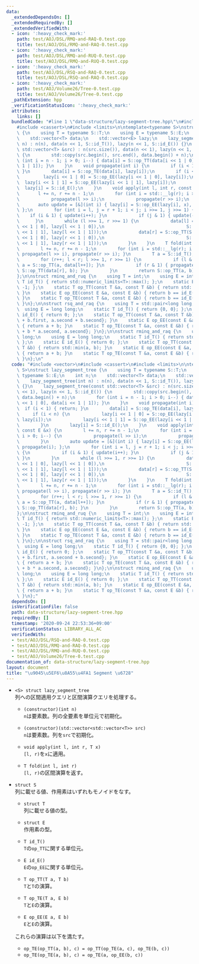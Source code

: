 ```yaml
---
data:
  _extendedDependsOn: []
  _extendedRequiredBy: []
  _extendedVerifiedWith:
  - icon: ':heavy_check_mark:'
    path: test/AOJ/DSL/RMQ-and-RAQ-0.test.cpp
    title: test/AOJ/DSL/RMQ-and-RAQ-0.test.cpp
  - icon: ':heavy_check_mark:'
    path: test/AOJ/DSL/RMQ-and-RUQ-0.test.cpp
    title: test/AOJ/DSL/RMQ-and-RUQ-0.test.cpp
  - icon: ':heavy_check_mark:'
    path: test/AOJ/DSL/RSQ-and-RAQ-0.test.cpp
    title: test/AOJ/DSL/RSQ-and-RAQ-0.test.cpp
  - icon: ':heavy_check_mark:'
    path: test/AOJ/Volume26/Tree-0.test.cpp
    title: test/AOJ/Volume26/Tree-0.test.cpp
  _pathExtension: hpp
  _verificationStatusIcon: ':heavy_check_mark:'
  attributes:
    links: []
  bundledCode: "#line 1 \"data-structure/lazy-segment-tree.hpp\"\n#include <vector>\n\
    #include <cassert>\n#include <limits>\n\ntemplate<typename S>\nstruct lazy_segment_tree\
    \ {\n    using T = typename S::T;\n    using E = typename S::E;\n    int n;\n\
    \    std::vector<T> data;\n    std::vector<E> lazy;\n    lazy_segment_tree(int\
    \ n) : n(n), data(n << 1, S::id_T()), lazy(n << 1, S::id_E()) {}\n    lazy_segment_tree(const\
    \ std::vector<T> &src) : n(src.size()), data(n << 1), lazy(n << 1, S::id_E())\
    \ {\n        std::copy(src.begin(), src.end(), data.begin() + n);\n        for\
    \ (int i = n - 1; i > 0; i--) { data[i] = S::op_TT(data[i << 1 | 0], data[i <<\
    \ 1 | 1]); }\n    }\n    void propagate(int i) {\n        if (i < 1) { return;\
    \ }\n        data[i] = S::op_TE(data[i], lazy[i]);\n        if (i < n) {\n   \
    \         lazy[i << 1 | 0] = S::op_EE(lazy[i << 1 | 0], lazy[i]);\n          \
    \  lazy[i << 1 | 1] = S::op_EE(lazy[i << 1 | 1], lazy[i]);\n        }\n      \
    \  lazy[i] = S::id_E();\n    }\n    void apply(int l, int r, const E &x) {\n \
    \       l += n, r += n - 1;\n        for (int i = std::__lg(r); i > 0; i--) {\n\
    \            propagate(l >> i);\n            propagate(r >> i);\n        }\n \
    \       auto update = [&](int i) { lazy[i] = S::op_EE(lazy[i], x), propagate(i);\
    \ };\n        for (int i = l, j = r + 1; i < j; i >>= 1, j >>= 1) {\n        \
    \    if (i & 1) { update(i++); }\n            if (j & 1) { update(--j); }\n  \
    \      }\n        while (l >>= 1, r >>= 1) {\n            data[l] = S::op_TT(S::op_TE(data[l\
    \ << 1 | 0], lazy[l << 1 | 0]),\n                               S::op_TE(data[l\
    \ << 1 | 1], lazy[l << 1 | 1]));\n            data[r] = S::op_TT(S::op_TE(data[r\
    \ << 1 | 0], lazy[r << 1 | 0]),\n                               S::op_TE(data[r\
    \ << 1 | 1], lazy[r << 1 | 1]));\n        }\n    }\n    T fold(int l, int r) {\n\
    \        l += n, r += n - 1;\n        for (int i = std::__lg(r); i > 0; i--) {\
    \ propagate(l >> i), propagate(r >> i); }\n        T a = S::id_T(), b = S::id_T();\n\
    \        for (r++; l < r; l >>= 1, r >>= 1) {\n            if (l & 1) { propagate(l),\
    \ a = S::op_TT(a, data[l++]); }\n            if (r & 1) { propagate(--r), b =\
    \ S::op_TT(data[r], b); }\n        }\n        return S::op_TT(a, b);\n    }\n\
    };\n\nstruct rminq_and_ruq {\n    using T = int;\n    using E = int;\n    static\
    \ T id_T() { return std::numeric_limits<T>::max(); };\n    static E id_E() { return\
    \ -1; };\n    static T op_TT(const T &a, const T &b) { return std::min(a, b);\
    \ }\n    static E op_EE(const E &a, const E &b) { return b == id_E() ? a : b;\
    \ }\n    static T op_TE(const T &a, const E &b) { return b == id_E() ? a : b;\
    \ }\n};\n\nstruct rsq_and_raq {\n    using T = std::pair<long long, int>;\n  \
    \  using E = long long;\n    static T id_T() { return {0, 0}; };\n    static E\
    \ id_E() { return 0; };\n    static T op_TT(const T &a, const T &b) { return {a.first\
    \ + b.first, a.second + b.second}; }\n    static E op_EE(const E &a, const E &b)\
    \ { return a + b; }\n    static T op_TE(const T &a, const E &b) { return {a.first\
    \ + b * a.second, a.second}; }\n};\n\nstruct rminq_and_raq {\n    using T = long\
    \ long;\n    using E = long long;\n    static T id_T() { return std::numeric_limits<T>::max();\
    \ };\n    static E id_E() { return 0; };\n    static T op_TT(const T &a, const\
    \ T &b) { return std::min(a, b); }\n    static E op_EE(const E &a, const E &b)\
    \ { return a + b; }\n    static T op_TE(const T &a, const E &b) { return a + b;\
    \ }\n};\n"
  code: "#include <vector>\n#include <cassert>\n#include <limits>\n\ntemplate<typename\
    \ S>\nstruct lazy_segment_tree {\n    using T = typename S::T;\n    using E =\
    \ typename S::E;\n    int n;\n    std::vector<T> data;\n    std::vector<E> lazy;\n\
    \    lazy_segment_tree(int n) : n(n), data(n << 1, S::id_T()), lazy(n << 1, S::id_E())\
    \ {}\n    lazy_segment_tree(const std::vector<T> &src) : n(src.size()), data(n\
    \ << 1), lazy(n << 1, S::id_E()) {\n        std::copy(src.begin(), src.end(),\
    \ data.begin() + n);\n        for (int i = n - 1; i > 0; i--) { data[i] = S::op_TT(data[i\
    \ << 1 | 0], data[i << 1 | 1]); }\n    }\n    void propagate(int i) {\n      \
    \  if (i < 1) { return; }\n        data[i] = S::op_TE(data[i], lazy[i]);\n   \
    \     if (i < n) {\n            lazy[i << 1 | 0] = S::op_EE(lazy[i << 1 | 0],\
    \ lazy[i]);\n            lazy[i << 1 | 1] = S::op_EE(lazy[i << 1 | 1], lazy[i]);\n\
    \        }\n        lazy[i] = S::id_E();\n    }\n    void apply(int l, int r,\
    \ const E &x) {\n        l += n, r += n - 1;\n        for (int i = std::__lg(r);\
    \ i > 0; i--) {\n            propagate(l >> i);\n            propagate(r >> i);\n\
    \        }\n        auto update = [&](int i) { lazy[i] = S::op_EE(lazy[i], x),\
    \ propagate(i); };\n        for (int i = l, j = r + 1; i < j; i >>= 1, j >>= 1)\
    \ {\n            if (i & 1) { update(i++); }\n            if (j & 1) { update(--j);\
    \ }\n        }\n        while (l >>= 1, r >>= 1) {\n            data[l] = S::op_TT(S::op_TE(data[l\
    \ << 1 | 0], lazy[l << 1 | 0]),\n                               S::op_TE(data[l\
    \ << 1 | 1], lazy[l << 1 | 1]));\n            data[r] = S::op_TT(S::op_TE(data[r\
    \ << 1 | 0], lazy[r << 1 | 0]),\n                               S::op_TE(data[r\
    \ << 1 | 1], lazy[r << 1 | 1]));\n        }\n    }\n    T fold(int l, int r) {\n\
    \        l += n, r += n - 1;\n        for (int i = std::__lg(r); i > 0; i--) {\
    \ propagate(l >> i), propagate(r >> i); }\n        T a = S::id_T(), b = S::id_T();\n\
    \        for (r++; l < r; l >>= 1, r >>= 1) {\n            if (l & 1) { propagate(l),\
    \ a = S::op_TT(a, data[l++]); }\n            if (r & 1) { propagate(--r), b =\
    \ S::op_TT(data[r], b); }\n        }\n        return S::op_TT(a, b);\n    }\n\
    };\n\nstruct rminq_and_ruq {\n    using T = int;\n    using E = int;\n    static\
    \ T id_T() { return std::numeric_limits<T>::max(); };\n    static E id_E() { return\
    \ -1; };\n    static T op_TT(const T &a, const T &b) { return std::min(a, b);\
    \ }\n    static E op_EE(const E &a, const E &b) { return b == id_E() ? a : b;\
    \ }\n    static T op_TE(const T &a, const E &b) { return b == id_E() ? a : b;\
    \ }\n};\n\nstruct rsq_and_raq {\n    using T = std::pair<long long, int>;\n  \
    \  using E = long long;\n    static T id_T() { return {0, 0}; };\n    static E\
    \ id_E() { return 0; };\n    static T op_TT(const T &a, const T &b) { return {a.first\
    \ + b.first, a.second + b.second}; }\n    static E op_EE(const E &a, const E &b)\
    \ { return a + b; }\n    static T op_TE(const T &a, const E &b) { return {a.first\
    \ + b * a.second, a.second}; }\n};\n\nstruct rminq_and_raq {\n    using T = long\
    \ long;\n    using E = long long;\n    static T id_T() { return std::numeric_limits<T>::max();\
    \ };\n    static E id_E() { return 0; };\n    static T op_TT(const T &a, const\
    \ T &b) { return std::min(a, b); }\n    static E op_EE(const E &a, const E &b)\
    \ { return a + b; }\n    static T op_TE(const T &a, const E &b) { return a + b;\
    \ }\n};"
  dependsOn: []
  isVerificationFile: false
  path: data-structure/lazy-segment-tree.hpp
  requiredBy: []
  timestamp: '2020-09-24 22:53:36+09:00'
  verificationStatus: LIBRARY_ALL_AC
  verifiedWith:
  - test/AOJ/DSL/RSQ-and-RAQ-0.test.cpp
  - test/AOJ/DSL/RMQ-and-RAQ-0.test.cpp
  - test/AOJ/DSL/RMQ-and-RUQ-0.test.cpp
  - test/AOJ/Volume26/Tree-0.test.cpp
documentation_of: data-structure/lazy-segment-tree.hpp
layout: document
title: "\u9045\u5EF6\u8A55\u4FA1 Segment \u6728"
---
```


- `<S> struct lazy_segment_tree`  
  列への区間適用クエリと区間演算クエリを処理する。

  - `(constructor)(int n)`  
    `n`は要素数。列の全要素を単位元で初期化。

  - `(constructor)(std::vector<std::vector<T>> src)`  
    `n`は要素数。列を`src`で初期化。

  - `void apply(int l, int r, T x)`  
    `[l, r)`を`x`に適用。

  - `T fold(int l, int r)`  
    `[l, r)`の区間演算を返す。

- `struct S`  
  列に載せる値、作用素はいずれもモノイドをなす。  

  - `struct T`  
    列に載せる値の型。

  - `struct E`  
    作用素の型。

  - `T id_T()`  
    `T`の`op_TT`に関する単位元。

  - `E id_E()`  
    `E`の`op_EE`に関する単位元。

  - `T op_TT(T a, T b)`  
    `T`と`T`の演算。

  - `T op_TE(T a, E b)`  
    `T`と`E`の演算。

  - `E op_EE(E a, E b)`  
    `E`と`E`の演算。  

  これらの演算は以下を満たす。  
  - `op_TE(op_TT(a, b), c) = op_TT(op_TE(a, c), op_TE(b, c))`
  - `op_TE(op_TE(a, b), c) = op_TE(a, op_EE(b, c))`
